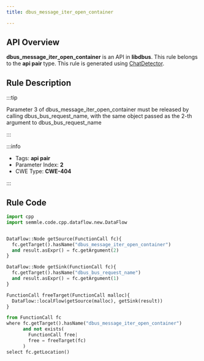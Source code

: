 ```yaml
---
title: dbus_message_iter_open_container

---
```



## API Overview
**dbus_message_iter_open_container** is an API in **libdbus**. This rule belongs to the **api pair** type. This rule is generated using [ChatDetector](../../tools/ChatDetector).
## Rule Description

:::tip

Parameter 3 of dbus_message_iter_open_container must be released by calling dbus_bus_request_name, with the same object passed as the 2-th argument to dbus_bus_request_name

:::

:::info

- Tags: **api pair**
- Parameter Index: **2**
- CWE Type: **CWE-404**

:::

## Rule Code
```python
import cpp
import semmle.code.cpp.dataflow.new.DataFlow


DataFlow::Node getSource(FunctionCall fc){
  fc.getTarget().hasName("dbus_message_iter_open_container")
  and result.asExpr() = fc.getArgument(2)
}

DataFlow::Node getSink(FunctionCall fc){
  fc.getTarget().hasName("dbus_bus_request_name")
  and result.asExpr() = fc.getArgument(1)
}

FunctionCall freeTarget(FunctionCall malloc){
  DataFlow::localFlow(getSource(malloc), getSink(result))
}

from FunctionCall fc
where fc.getTarget().hasName("dbus_message_iter_open_container")
      and not exists(
        FunctionCall free| 
        free = freeTarget(fc)
      )
select fc.getLocation()
```